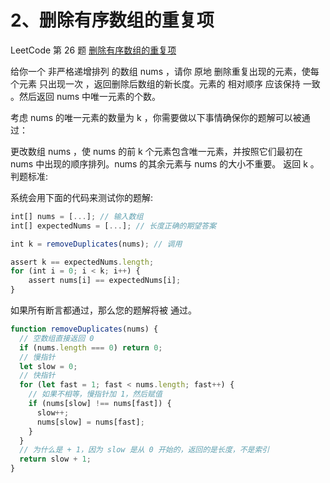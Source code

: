 # 2、删除有序数组的重复项

LeetCode 第 26 题 [删除有序数组的重复项](https://leetcode-cn.com/problems/remove-duplicates-from-sorted-array/)

给你一个 非严格递增排列 的数组 nums ，请你 原地 删除重复出现的元素，使每个元素 只出现一次 ，返回删除后数组的新长度。元素的 相对顺序 应该保持 一致 。然后返回 nums 中唯一元素的个数。

考虑 nums 的唯一元素的数量为 k ，你需要做以下事情确保你的题解可以被通过：

更改数组 nums ，使 nums 的前 k 个元素包含唯一元素，并按照它们最初在 nums 中出现的顺序排列。nums 的其余元素与 nums 的大小不重要。
返回 k 。
判题标准:

系统会用下面的代码来测试你的题解:


```js
int[] nums = [...]; // 输入数组
int[] expectedNums = [...]; // 长度正确的期望答案

int k = removeDuplicates(nums); // 调用

assert k == expectedNums.length;
for (int i = 0; i < k; i++) {
    assert nums[i] == expectedNums[i];
}
```
如果所有断言都通过，那么您的题解将被 通过。


  
  ```js
  function removeDuplicates(nums) {
    // 空数组直接返回 0
    if (nums.length === 0) return 0;
    // 慢指针
    let slow = 0;
    // 快指针
    for (let fast = 1; fast < nums.length; fast++) {
      // 如果不相等，慢指针加 1，然后赋值
      if (nums[slow] !== nums[fast]) {
        slow++;
        nums[slow] = nums[fast];
      }
    }
    // 为什么是 + 1，因为 slow 是从 0 开始的，返回的是长度，不是索引
    return slow + 1;
  }
  ```
  